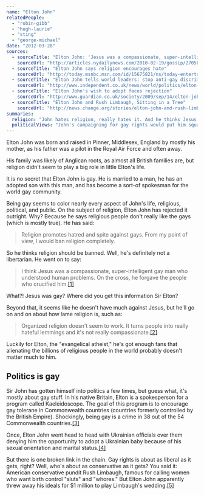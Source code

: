 ```yaml
---
name: "Elton John"
relatedPeople:
  - "robin-gibb"
  - "hugh-laurie"
  - "sting"
  - "george-michael"
date: "2012-03-28"
sources:
  - sourceTitle: "Elton John: 'Jesus was a compassionate, super-intelligent gay man.'"
    sourceUrl: "http://articles.nydailynews.com/2010-02-19/gossip/27056796_1_ban-religion-lady-gaga-openly-gay-performer"
  - sourceTitle: "Elton John says religion encourages hate"
    sourceUrl: "http://today.msnbc.msn.com/id/15675821/ns/today-entertainment/t/elton-john-religion-creates-hateful-lemmings/#.T3Ididmnf6A"
  - sourceTitle: "Elton John tells world leaders: stop anti-gay discrimination"
    sourceUrl: "http://www.independent.co.uk/news/world/politics/elton-john-tells-world-leaders-stop-antigay-discrimination-2353158.html"
  - sourceTitle: "Elton John's wish to adopt faces rejection"
    sourceUrl: "http://www.guardian.co.uk/society/2009/sep/14/elton-john-not-allowed-adoption"
  - sourceTitle: "Elton John and Rush Limbaugh, Sitting in a Tree"
    sourceUrl: "http://news.change.org/stories/elton-john-and-rush-limbaugh-sitting-in-a-tree"
summaries:
  religion: "John hates religion, really hates it. And he thinks Jesus was gay."
  politicalViews: "John's campaigning for gay rights would put him squarely in the liberal corner, but he'll play Rush Limbaugh's wedding if the price is right."
---
```


Elton John was born and raised in Pinner, Middlesex, England by mostly his mother, as his father was a pilot in the Royal Air Force and often away.

His family was likely of Anglican roots, as almost all British families are, but religion didn't seem to play a big role in little Elton's life.

It is no secret that Elton John is gay. He is married to a man, he has an adopted son with this man, and has become a sort-of spokesman for the world gay community.

Being gay seems to color nearly every aspect of John's life, religious, political, and public. On the subject of religion, Elton John has rejected it outright. Why? Because he says religious people don't really like the gays (which is mostly true). He has said:

>Religion promotes hatred and spite against gays. From my point of view, I would ban religion completely.

So he thinks religion should be banned. Well, he's definitely not a libertarian. He went on to say:

>I think Jesus was a compassionate, super-intelligent gay man who understood human problems. On the cross, he forgave the people who crucified him.<a class="source-citation" href="#http%3A%2F%2Farticles.nydailynews.com%2F2010-02-19%2Fgossip%2F27056796_1_ban-religion-lady-gaga-openly-gay-performer" title="Elton John: &apos;Jesus was a compassionate, super-intelligent gay man.&apos;">[1]</a>

What?! Jesus was gay? Where did you get this information Sir Elton? 

Beyond that, it seems like he doesn't have much against Jesus, but he'll go on and on about how lame religion is, such as:

>Organized religion doesn't seem to work. It turns people into really hateful lemmings and it's not really compassionate.<a class="source-citation" href="#http%3A%2F%2Ftoday.msnbc.msn.com%2Fid%2F15675821%2Fns%2Ftoday-entertainment%2Ft%2Felton-john-religion-creates-hateful-lemmings%2F%23.T3Ididmnf6A" title="Elton John says religion encourages hate">[2]</a>

Luckily for Elton, the "evangelical atheist," he's got enough fans that alienating the billions of religious people in the world probably doesn't matter much to him.


## Politics is gay

Sir John has gotten himself into politics a few times, but guess what, it's mostly about gay stuff. In his native Britain, Elton is a spokesperson for a program called Kaeleidoscope. The goal of this program is to encourage gay tolerane in Commonwealth countries (countries formerly controlled by the British Empire). Shockingly, being gay is a crime in 38 out of the 54 Commonwealth countries.<a class="source-citation" href="#http%3A%2F%2Fwww.independent.co.uk%2Fnews%2Fworld%2Fpolitics%2Felton-john-tells-world-leaders-stop-antigay-discrimination-2353158.html" title="Elton John tells world leaders: stop anti-gay discrimination">[3]</a>

Once, Elton John went head to head with Ukrainian officials over them denying him the opportunity to adopt a Ukrainian baby because of his sexual orientation and marital status.<a class="source-citation" href="#http%3A%2F%2Fwww.guardian.co.uk%2Fsociety%2F2009%2Fsep%2F14%2Felton-john-not-allowed-adoption" title="Elton John&apos;s wish to adopt faces rejection">[4]</a>

But there is one broken link in the chain. Gay rights is about as liberal as it gets, right? Well, who's about as conservative as it gets? You said it: American conservative pundit Rush Limbaugh, famous for calling women who want birth control "sluts" and "whores." But Elton John apparently threw away his ideals for $1 million to play Limbaugh's wedding.<a class="source-citation" href="#http%3A%2F%2Fnews.change.org%2Fstories%2Felton-john-and-rush-limbaugh-sitting-in-a-tree" title="Elton John and Rush Limbaugh, Sitting in a Tree">[5]</a>